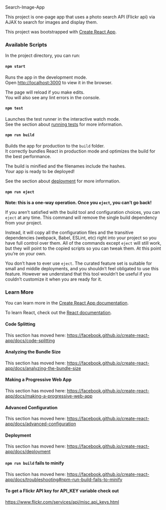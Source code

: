 Search-Image-App

This project is one-page app that uses a photo search API (Flickr api) via AJAX to search for images and display them.  

This project was bootstrapped with [Create React App](https://github.com/facebook/create-react-app).

### Available Scripts

In the project directory, you can run:

####  `npm start`

Runs the app in the development mode.<br />
Open [http://localhost:3000](http://localhost:3000) to view it in the browser.

The page will reload if you make edits.<br />
You will also see any lint errors in the console.

####  `npm test`

Launches the test runner in the interactive watch mode.<br />
See the section about [running tests](https://facebook.github.io/create-react-app/docs/running-tests) for more information.

####  `npm run build`

Builds the app for production to the `build` folder.<br />
It correctly bundles React in production mode and optimizes the build for the best performance.

The build is minified and the filenames include the hashes.<br />
Your app is ready to be deployed!

See the section about [deployment](https://facebook.github.io/create-react-app/docs/deployment) for more information.

####  `npm run eject`

**Note: this is a one-way operation. Once you `eject`, you can’t go back!**

If you aren’t satisfied with the build tool and configuration choices, you can `eject` at any time. This command will remove the single build dependency from your project.

Instead, it will copy all the configuration files and the transitive dependencies (webpack, Babel, ESLint, etc) right into your project so you have full control over them. All of the commands except `eject` will still work, but they will point to the copied scripts so you can tweak them. At this point you’re on your own.

You don’t have to ever use `eject`. The curated feature set is suitable for small and middle deployments, and you shouldn’t feel obligated to use this feature. However we understand that this tool wouldn’t be useful if you couldn’t customize it when you are ready for it.

### Learn More

You can learn more in the [Create React App documentation](https://facebook.github.io/create-react-app/docs/getting-started).

To learn React, check out the [React documentation](https://reactjs.org/).

####  Code Splitting

This section has moved here: https://facebook.github.io/create-react-app/docs/code-splitting

####  Analyzing the Bundle Size

This section has moved here: https://facebook.github.io/create-react-app/docs/analyzing-the-bundle-size

####  Making a Progressive Web App

This section has moved here: https://facebook.github.io/create-react-app/docs/making-a-progressive-web-app

####  Advanced Configuration

This section has moved here: https://facebook.github.io/create-react-app/docs/advanced-configuration

####  Deployment

This section has moved here: https://facebook.github.io/create-react-app/docs/deployment

####  `npm run build` fails to minify

This section has moved here: https://facebook.github.io/create-react-app/docs/troubleshooting#npm-run-build-fails-to-minify

####  To get a Flickr API key for API_KEY variable check out

https://www.flickr.com/services/api/misc.api_keys.html